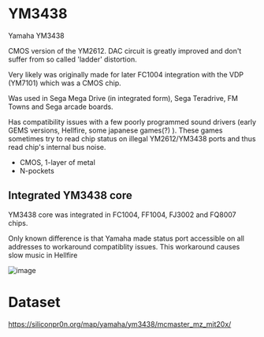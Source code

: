# YM3438

Yamaha YM3438

CMOS version of the YM2612. DAC circuit is greatly improved and don't suffer from so called 'ladder' distortion.

Very likely was originally made for later FC1004 integration with the VDP (YM7101) which was a CMOS chip.

Was used in Sega Mega Drive (in integrated form), Sega Teradrive, FM Towns and Sega arcade boards.

Has compatibility issues with a few poorly programmed sound drivers (early GEMS versions, Hellfire, some japanese games(?) ). These games sometimes try to read chip status on illegal YM2612/YM3438 ports and thus read chip's internal bus noise.

* CMOS, 1-layer of metal
* N-pockets 

## Integrated YM3438 core

YM3438 core was integrated in FC1004, FF1004, FJ3002 and FQ8007 chips.

Only known difference is that Yamaha made status port accessible on all addresses to workaround compatiblity issues. This workaround causes slow music in Hellfire

![image](https://github.com/emu-russia/SEGAChips/assets/15833655/1ff583e3-91e3-4e8d-a106-6a856a408293)


# Dataset

https://siliconpr0n.org/map/yamaha/ym3438/mcmaster_mz_mit20x/
